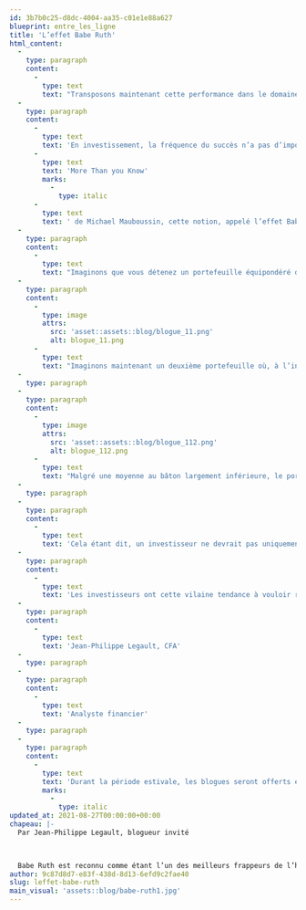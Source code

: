 ```yaml
---
id: 3b7b0c25-d8dc-4004-aa35-c01e1e88a627
blueprint: entre_les_ligne
title: 'L’effet Babe Ruth'
html_content:
  -
    type: paragraph
    content:
      -
        type: text
        text: "Transposons maintenant cette performance dans le domaine de la gestion de portefeuille. Que penseriez-vous d’un gestionnaire de portefeuille qui affirmerait réaliser une performance similaire? Devrait-on considérer ce gestionnaire comme une icône de l’investissement si seulement 34\_% des titres qu’il sélectionne s’apprécient? Il est difficile de répondre à cette question sans avoir plus d’information sur le portefeuille."
  -
    type: paragraph
    content:
      -
        type: text
        text: 'En investissement, la fréquence du succès n’a pas d’importance; c’est l’ampleur du succès qui compte. Tiré du livre '
      -
        type: text
        text: 'More Than you Know'
        marks:
          -
            type: italic
      -
        type: text
        text: ' de Michael Mauboussin, cette notion, appelé l’effet Babe Ruth, est un concept clé en gestion de portefeuille. Voici deux exemples simplifiés afin d’illustrer ce propos.'
  -
    type: paragraph
    content:
      -
        type: text
        text: "Imaginons que vous détenez un portefeuille équipondéré de 10 titres (10\_% dans chacun) et que, après un an, neuf titres ont progressé alors qu’un seul a reculé. Vous pourriez clamer avec enthousiasme que 90 % des titres que vous avez achetés vous ont procuré un gain! Quelle performance!"
  -
    type: paragraph
    content:
      -
        type: image
        attrs:
          src: 'asset::assets::blog/blogue_11.png'
          alt: blogue_11.png
      -
        type: text
        text: "Imaginons maintenant un deuxième portefeuille où, à l’inverse, neuf titres ont reculé et un seul a progressé après un an. Ce portefeuille vous donnerait une médiocre moyenne au bâton de seulement 10\_%."
  -
    type: paragraph
  -
    type: paragraph
    content:
      -
        type: image
        attrs:
          src: 'asset::assets::blog/blogue_112.png'
          alt: blogue_112.png
      -
        type: text
        text: "Malgré une moyenne au bâton largement inférieure, le portefeuille B a surperformé le portefeuille A en réalisant un rendement de 8,5\_% contre 5,6\_%. La perte de 54 % sur l’un des titres du portefeuille A est venue mitiger passablement les gains réalisés sur les autres. Dans le portefeuille B, le gain de 195 % a été suffisant pour essuyer les pertes de tous les autres. Encore une fois, la fréquence du succès n’a pas d’importance; c’est l’ampleur du succès qui compte."
  -
    type: paragraph
  -
    type: paragraph
    content:
      -
        type: text
        text: 'Cela étant dit, un investisseur ne devrait pas uniquement tenter de trouver les situations les plus risquées qui lui permettraient de réaliser de multiples coups de circuit. La gestion du risque demeure fondamentale. Une seule hausse importante ne peut compenser plusieurs pertes substantielles. Toutefois, en sélectionnant rigoureusement ses titres, un investisseur pourra s’assurer de limiter le risque à la baisse en tentant d’éviter les baisses substantielles, tout en réussissant à frapper, occasionnellement, un coup de circuit. Ces importants succès occasionnels auront une incidence déterminante sur la performance d’un portefeuille. De plus, l’effet sera amplifié si le portefeuille est concentré. C’est d’ailleurs pour cette raison que, chez COTE 100, nos portefeuilles sont relativement concentrés ne détenant qu’entre 20 et 30 titres.'
  -
    type: paragraph
    content:
      -
        type: text
        text: 'Les investisseurs ont cette vilaine tendance à vouloir réaliser un rendement positif sur tous les titres qu’ils détiennent. Toutefois, il est important de se rappeler que sur le long terme, les titres qui s’apprécient raisonnablement compenseront largement les baisses de certains autres. En se présentant au bâton, Babe Ruth savait d’emblée qu’il ne pourrait frapper la balle en lieu sûr à tous les coups.'
  -
    type: paragraph
    content:
      -
        type: text
        text: 'Jean-Philippe Legault, CFA'
  -
    type: paragraph
  -
    type: paragraph
    content:
      -
        type: text
        text: 'Analyste financier'
  -
    type: paragraph
  -
    type: paragraph
    content:
      -
        type: text
        text: 'Durant la période estivale, les blogues seront offerts en exclusivité sur COTE 100+.'
        marks:
          -
            type: italic
updated_at: 2021-08-27T00:00:00+00:00
chapeau: |-
  Par Jean-Philippe Legault, blogueur invité

   

  Babe Ruth est reconnu comme étant l’un des meilleurs frappeurs de l’histoire de la Ligue majeure de Baseball, sa moyenne au bâton s’élevant à 0,342. Plus précisément, Babe Ruth a réussi à frapper la balle en lieu sûr 34,2 % des fois qu’il s’est présenté au marbre. Encore plus impressionnant, 8,5 % de ses présences au bâton se sont transformées en un coup de circuit. Avec sa moyenne de 0,342, Babe Ruth est sans contredit une icône du baseball.
author: 9c87d8d7-e83f-438d-8d13-6efd9c2fae40
slug: leffet-babe-ruth
main_visual: 'assets::blog/babe-ruth1.jpg'
---
```


